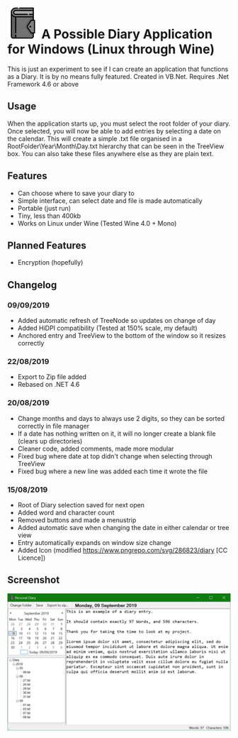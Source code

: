 # <img src="icon.png" width="70"> A Possible Diary Application for Windows (Linux through Wine)
This is just an experiment to see if I can create an application that functions as a Diary. It is by no means fully featured.
Created in VB.Net. Requires .Net Framework 4.6 or above

## Usage
When the application starts up, you must select the root folder of your diary. Once selected, you will now be able to add entries by selecting a date on the calendar. This will create a simple .txt file organised in a RootFolder\\Year\\Month\\Day.txt hierarchy that can be seen in the TreeView box. You can also take these files anywhere else as they are plain text.

## Features
* Can choose where to save your diary to
* Simple interface, can select date and file is made automatically
* Portable (just run)
* Tiny, less than 400kb
* Works on Linux under Wine (Tested Wine 4.0 + Mono)

## Planned Features
* Encryption (hopefully)

## Changelog

### 09/09/2019

* Added automatic refresh of TreeNode so updates on change of day
* Added HiDPI compatibility (Tested at 150% scale, my default)
* Anchored entry and TreeView to the bottom of the window so it resizes correctly

### 22/08/2019
* Export to Zip file added
* Rebased on .NET 4.6

### 20/08/2019
* Change months and days to always use 2 digits, so they can be sorted correctly in file manager
* If a date has nothing written on it, it will no longer create a blank file (clears up directories)
* Cleaner code, added comments, made more modular
* Fixed bug where date at top didn't change when selecting through TreeView
* Fixed bug where a new line was added each time it wrote the file

### 15/08/2019
* Root of Diary selection saved for next open
* Added word and character count
* Removed buttons and made a menustrip
* Added automatic save when changing the date in either calendar or tree view
* Entry automatically expands on window size change
* Added Icon (modified https://www.pngrepo.com/svg/286823/diary [CC Licence])

## Screenshot
<img src="Screenshot.png" width="600">
